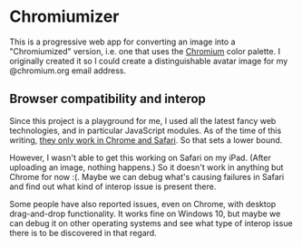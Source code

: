 # Chromiumizer

This is a progressive web app for converting an image into a "Chromiumized" version, i.e. one that uses the [Chromium](https://www.chromium.org/) color palette. I originally created it so I could create a distinguishable avatar image for my @chromium.org email address.

## Browser compatibility and interop

Since this project is a playground for me, I used all the latest fancy web technologies, and in particular JavaScript modules. As of the time of this writing, [they only work in Chrome and Safari](https://caniuse.com/#feat=es6-module). So that sets a lower bound.

However, I wasn't able to get this working on Safari on my iPad. (After uploading an image, nothing happens.) So it doesn't work in anything but Chrome for now :(. Maybe we can debug what's causing failures in Safari and find out what kind of interop issue is present there.

Some people have also reported issues, even on Chrome, with desktop drag-and-drop functionality. It works fine on Windows 10, but maybe we can debug it on other operating systems and see what type of interop issue there is to be discovered in that regard.
